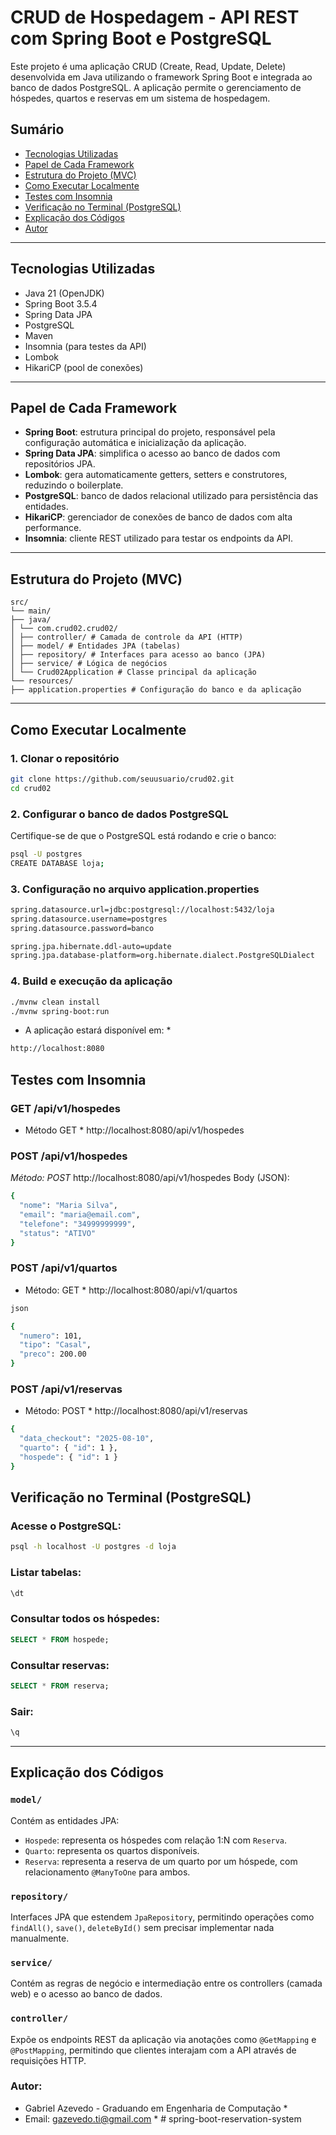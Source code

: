 # CRUD de Hospedagem - API REST com Spring Boot e PostgreSQL

Este projeto é uma aplicação CRUD (Create, Read, Update, Delete) desenvolvida em Java utilizando o framework Spring Boot e integrada ao banco de dados PostgreSQL. A aplicação permite o gerenciamento de hóspedes, quartos e reservas em um sistema de hospedagem.

## Sumário

- [Tecnologias Utilizadas](#tecnologias-utilizadas)
- [Papel de Cada Framework](#papel-de-cada-framework)
- [Estrutura do Projeto (MVC)](#estrutura-do-projeto-mvc)
- [Como Executar Localmente](#como-executar-localmente)
- [Testes com Insomnia](#testes-com-insomnia)
- [Verificação no Terminal (PostgreSQL)](#verificação-no-terminal-postgresql)
- [Explicação dos Códigos](#explicação-dos-códigos)
- [Autor](#autor)

---

## Tecnologias Utilizadas

- Java 21 (OpenJDK)
- Spring Boot 3.5.4
- Spring Data JPA
- PostgreSQL
- Maven
- Insomnia (para testes da API)
- Lombok
- HikariCP (pool de conexões)

---

## Papel de Cada Framework

- **Spring Boot**: estrutura principal do projeto, responsável pela configuração automática e inicialização da aplicação.
- **Spring Data JPA**: simplifica o acesso ao banco de dados com repositórios JPA.
- **Lombok**: gera automaticamente getters, setters e construtores, reduzindo o boilerplate.
- **PostgreSQL**: banco de dados relacional utilizado para persistência das entidades.
- **HikariCP**: gerenciador de conexões de banco de dados com alta performance.
- **Insomnia**: cliente REST utilizado para testar os endpoints da API.

---

## Estrutura do Projeto (MVC)
``` properties
src/
└── main/
├── java/
│ └── com.crud02.crud02/
│ ├── controller/ # Camada de controle da API (HTTP)
│ ├── model/ # Entidades JPA (tabelas)
│ ├── repository/ # Interfaces para acesso ao banco (JPA)
│ ├── service/ # Lógica de negócios
│ └── Crud02Application # Classe principal da aplicação
└── resources/
├── application.properties # Configuração do banco e da aplicação
```
---

## Como Executar Localmente

### 1. Clonar o repositório

```bash
git clone https://github.com/seuusuario/crud02.git
cd crud02
```
### 2. Configurar o banco de dados PostgreSQL
Certifique-se de que o PostgreSQL está rodando e crie o banco:
```bash
psql -U postgres
CREATE DATABASE loja;
```
### 3. Configuração no arquivo application.properties
```bash
spring.datasource.url=jdbc:postgresql://localhost:5432/loja
spring.datasource.username=postgres
spring.datasource.password=banco

spring.jpa.hibernate.ddl-auto=update
spring.jpa.database-platform=org.hibernate.dialect.PostgreSQLDialect
```
### 4. Build e execução da aplicação
```bash
./mvnw clean install
./mvnw spring-boot:run
```
* A aplicação estará disponível em: * 
```bash
http://localhost:8080
```
## Testes com Insomnia

### GET /api/v1/hospedes
* Método GET * http://localhost:8080/api/v1/hospedes

### POST /api/v1/hospedes
*Método: POST*  http://localhost:8080/api/v1/hospedes
Body (JSON):
```bash 
{
  "nome": "Maria Silva",
  "email": "maria@email.com",
  "telefone": "34999999999",
  "status": "ATIVO"
}
```
### POST /api/v1/quartos
* Método: GET * http://localhost:8080/api/v1/quartos

```bash
json

{
  "numero": 101,
  "tipo": "Casal",
  "preco": 200.00
}
```
### POST /api/v1/reservas
* Método: POST * http://localhost:8080/api/v1/reservas

```bash
{
  "data_checkout": "2025-08-10",
  "quarto": { "id": 1 },
  "hospede": { "id": 1 }
}
```
## Verificação no Terminal (PostgreSQL)

### Acesse o PostgreSQL:

```bash
psql -h localhost -U postgres -d loja
```

### Listar tabelas:

```sql
\dt
```

### Consultar todos os hóspedes:

```sql
SELECT * FROM hospede;
```

### Consultar reservas:

```sql
SELECT * FROM reserva;
```

### Sair:

```sql
\q
```

---

## Explicação dos Códigos

### `model/`

Contém as entidades JPA:

- `Hospede`: representa os hóspedes com relação 1:N com `Reserva`.
- `Quarto`: representa os quartos disponíveis.
- `Reserva`: representa a reserva de um quarto por um hóspede, com relacionamento `@ManyToOne` para ambos.

### `repository/`

Interfaces JPA que estendem `JpaRepository`, permitindo operações como `findAll()`, `save()`, `deleteById()` sem precisar implementar nada manualmente.

### `service/`

Contém as regras de negócio e intermediação entre os controllers (camada web) e o acesso ao banco de dados.

### `controller/`

Expõe os endpoints REST da aplicação via anotações como `@GetMapping` e `@PostMapping`, permitindo que clientes interajam com a API através de requisições HTTP.

### Autor: 
* Gabriel Azevedo - Graduando em Engenharia de Computação * 
* Email: gazevedo.ti@gmail.com * # spring-boot-reservation-system
